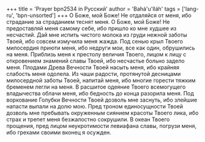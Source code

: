 +++
title = 'Prayer bpn2534 in Русский'
author = 'Bahá'u'lláh'
tags = ['lang-ru', 'bpn-unsorted']
+++
О Боже, мой Боже! Не отдаляйся от меня, ибо страдание за страданием теснят меня. О Боже, мой Боже! Не предоставляй меня самому себе, ибо пришло ко мне худшее из несчастий. Дай мне испить чистого молока из груди нежной заботы Твоей, ибо совсем измучила меня жажда. Под сенью крыл Твоего милосердия приюти меня, ибо недруги мои, все как один, обрушились на меня. Приблизь меня к престолу величия Твоего, лицом к лицу с откровением знамений славы Твоей, ибо несчастье больно задело меня. Плодами Древа Вечности Твоей насыть меня, ибо крайняя слабость меня одолела. Из чаши радости, протянутой десницами милосердной заботы Твоей, напитай меня, ибо многие горести тяжким бременем легли на меня. В расшитое одеяние Твоего всемогущего владычества облачи меня, ибо бедность до конца разорила меня. Под воркование Голубки Вечности Твоей дозволь мне заснуть, ибо злейшие напасти выпали на долю мою. Пред троном единосущности Твоей дозволь мне пребывать окруженным сиянием красоты Твоего лика, ибо страх и трепет меня безжалостно сокрушили. В океан Твоего прощения, пред лицом неукротимости левиафана славы, погрузи меня, ибо грехами своими вконец я осужден.
